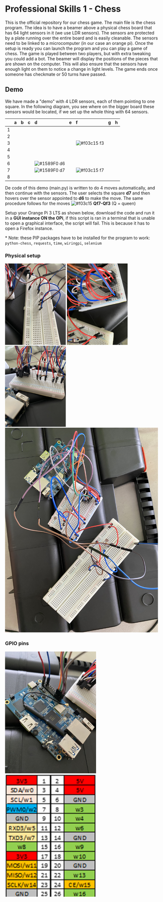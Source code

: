 # Professional Skills 1 - Chess

This is the official repository for our chess game.
The main file is the chess program. The idea is to have a beamer above a physical chess board that has 64 light sensors in it (we use LDR sensors). The sensors are protected by a plate running over the entire board and is easily cleanable. The sensors need to be linked to a microcomputer (in our case an orange pi). Once the setup is ready you can launch the program and you can play a game of chess. The game is played between two players, but with extra tweaking you could add a bot. The beamer will display the positions of the pieces that are shown on the computer. This will also ensure that the sensors have enough light on them to notice a change in light levels. The game ends once someone has checkmate or 50 turns have passed.

## Demo
We have made a "demo" with 4 LDR sensors, each of them pointing to one square.
In the following diagram, you see where on the bigger board these sensors would be located, if we set up the whole thing with 64 sensors.

||a|b|c|d|e|f|g|h|
|:---|:---|:---|:---|:---|:---|:---|:---|:---|
|1|||||||||
|2|||||||||
|3||||||![#f03c15](https://placehold.co/15x15/f03c15/f03c15.png) f3|||
|4|||||||||
|5|||||||||
|6||||![#1589F0](https://placehold.co/15x15/1589F0/1589F0.png) d6|||||
|7||||![#1589F0](https://placehold.co/15x15/1589F0/1589F0.png) d7||![#f03c15](https://placehold.co/15x15/f03c15/f03c15.png) f7|||
|8|||||||||

De code of this demo (main.py) is written to do 4 moves automatically, and then continue with the sensors. The user selects the square **d7** and then hovers over the sensor appointed to **d6** to make the move. The same procedure follows for the moves ![#f03c15](https://placehold.co/15x15/f03c15/f03c15.png) **Qf7-Qf3** (Q = queen)

Setup your Orange Pi 3 LTS as shown below, download the code and run it in a **__GUI instance ON the OPi__**, if this script is ran in a terminal that is unable to open a graphical interface, the script will fail. This is because it has to open a Firefox instance.

\* Note: these PIP packages have to be installed for the program to work: `python-chess`, `requests`, `time`, `wiringpi`, `selenium`

### Physical setup
<!-- ![breadboard1](/img/breadboard1.jpg) -->
<img src="img/breadboard1.jpg" width="200">
<img src="img/breadboard2.jpg" width="200">
<img src="img/breadboard3.jpg" width="200">

<img src="img/full_setup.jpg" width="600">

### GPIO pins
<img src="img/opi.jpg" width="300">
<img src="img/pinnen_OP.png" width="300">
